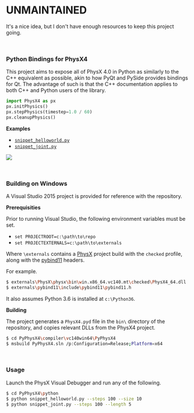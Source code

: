 # UNMAINTAINED

It's a nice idea, but I don't have enough resources to keep this project going.

<br>

### Python Bindings for PhysX4

This project aims to expose all of PhysX 4.0 in Python as similarly to the C++ equivalent as possible, akin to how PyQt and PySide provides bindings for Qt. The advantage of such is that the C++ documentation applies to both C++ and Python users of the library.

```python
import PhysX4 as px
px.initPhysics()
px.stepPhysics(timestep=1.0 / 60)
px.cleanupPhysics()
```

**Examples**

- [`snippet_helloworld.py`](blob/master/python/snippet_helloworld.py)
- [`snippet_joint.py`](blob/master/python/snippet_joint.py)

![](https://user-images.githubusercontent.com/2152766/53303656-1ebbfe80-3865-11e9-9464-9777d6dbbdde.gif)

<br>

### Building on Windows

A Visual Studio 2015 project is provided for reference with the repository.

**Prerequisities**

Prior to running Visual Studio, the following environment variables must be set.

- `set PROJECTROOT=c:\path\to\repo`
- `set PROJECTEXTERNALS=c:\path\to\externals`

Where `\externals` contains a [PhysX](https://github.com/NVIDIAGameWorks/PhysX) project build with the `checked` profile, along with the [pybind11](https://github.com/pybind/pybind11) headers.

For example.

```bash
$ externals\PhysX\physx\bin\win.x86_64.vc140.mt\checked\PhysX4_64.dll
$ externals\pybind11\include\pybind11\pybind11.h
```

It also assumes Python 3.6 is installed at `c:\Python36`.

**Building**

The project generates a `PhysX4.pyd` file in the `bin\` directory of the repository, and copies relevant DLLs from the PhysX4 project.

```bash
$ cd PyPhysX4\compiler\vc140win64\PyPhysX4
$ msbuild PyPhysX4.sln /p:Configuration=Release;Platform=x64
```

<br>

### Usage

Launch the PhysX Visual Debugger and run any of the following.

```bash
$ cd PyPhysX4\python
$ python snippet_helloworld.py --steps 100 --size 10
$ python snippet_joint.py --steps 100 --length 5
```
